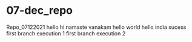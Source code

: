 # 07-dec_repo
Repo_07122021
hello
hi
namaste
vanakam
hello world
hello india
sucess
first branch execution 1
first branch execution 2